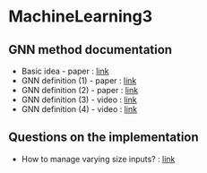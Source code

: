 # MachineLearning3

## GNN method documentation

* Basic idea - paper : [link](https://www.researchgate.net/publication/6441336_Predicting_activities_without_computing_descriptors_graph_machines_for_QSAR)
* GNN definition (1) - paper : [link](http://citeseerx.ist.psu.edu/viewdoc/download?doi=10.1.1.1015.7227&rep=rep1&type=pdf)
* GNN definition (2) - paper : [link](https://arxiv.org/pdf/1810.00826.pdf)
* GNN definition (3) - video : [link](https://youtu.be/USfNJNePDKQ)
* GNN definition (4) - video : [link](https://slideslive.com/38917609/graph-neural-networks-and-graph-isomorphism)

## Questions on the implementation
* How to manage varying size inputs? : [link](https://stackoverflow.com/questions/59039268/what-is-the-best-way-to-handle-inputs-in-graph-neural-networks)
